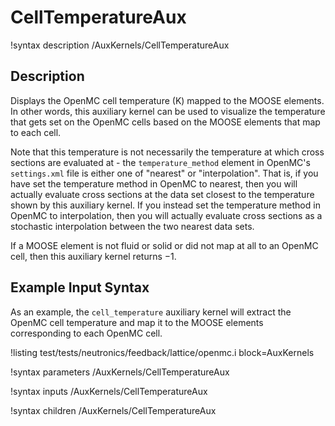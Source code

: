# CellTemperatureAux

!syntax description /AuxKernels/CellTemperatureAux

## Description

Displays the OpenMC cell temperature (K) mapped to the MOOSE elements.
In other words, this auxiliary kernel can be used to visualize the temperature that
gets set on the OpenMC cells based on the MOOSE elements that map to each cell.

Note that this temperature is not necessarily the temperature at which cross
sections are evaluated at - the `temperature_method` element in OpenMC's
`settings.xml` file is either one of "nearest" or "interpolation". That is, if
you have set the temperature method in OpenMC to nearest, then you will actually
evaluate cross sections at the data set closest to the temperature shown by this
auxiliary kernel. If you instead set the temperature method in OpenMC to interpolation,
then you will actually evaluate cross sections as a stochastic interpolation
between the two nearest data sets.

If a MOOSE element is not fluid or solid or did not map at all to an OpenMC cell,
then this auxiliary kernel returns $-1$.

## Example Input Syntax

As an example, the `cell_temperature` auxiliary kernel will extract the OpenMC cell temperature
and map it to the MOOSE elements corresponding to each OpenMC cell.

!listing test/tests/neutronics/feedback/lattice/openmc.i
  block=AuxKernels

!syntax parameters /AuxKernels/CellTemperatureAux

!syntax inputs /AuxKernels/CellTemperatureAux

!syntax children /AuxKernels/CellTemperatureAux
